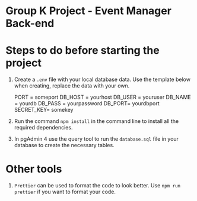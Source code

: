 # Group K Project - Event Manager Back-end

# Steps to do before starting the project

1. Create a `.env` file with your local database data. Use the template below when creating, replace the data with your own.

   PORT = someport
   DB_HOST = yourhost
   DB_USER = youruser
   DB_NAME = yourdb
   DB_PASS = yourpassword
   DB_PORT= yourdbport
   SECRET_KEY= somekey

2. Run the command `npm install` in the command line to install all the required dependencies.

3. In pgAdmin 4 use the query tool to run the `database.sql` file in your database to create the necessary tables.


# Other tools

1. `Prettier` can be used to format the code to look better. Use `npm run prettier` if you want to format your code.

